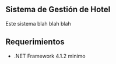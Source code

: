 ## Sistema de Gestión de Hotel

Este sistema blah blah blah

## Requerimientos

- .NET Framework 4.1.2 minimo
